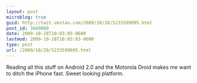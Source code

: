 ```yaml
---
layout: post
microblog: true
guid: http://twit.vmstan.com/2009/10/28/5233599095.html
post_id: 3049800
date: 2009-10-28T10:03:03-0600
lastmod: 2009-10-28T10:03:03-0600
type: post
url: /2009/10/28/5233599095.html
---
```

Reading all this stuff on Android 2.0 and the Motorola Droid makes me want to ditch the iPhone fast. Sweet looking platform.
